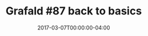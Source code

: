 ---
title: "Grafald #87 back to basics"
type: "image"
date: 2017-03-07T00:00:00-04:00
draft: false
categories: ["Projects"]
image_path: "../img/2017/87.png"
alt_text: ""
is_subpage: true
---